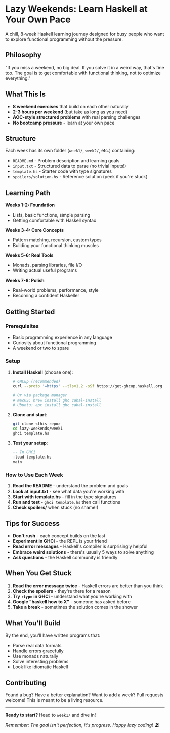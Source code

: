 # Lazy Weekends: Learn Haskell at Your Own Pace

A chill, 8-week Haskell learning journey designed for busy people who want to explore functional programming without the pressure.

## Philosophy

"If you miss a weekend, no big deal. If you solve it in a weird way, that's fine too. The goal is to get comfortable with functional thinking, not to optimize everything."

## What This Is

- **8 weekend exercises** that build on each other naturally
- **2-3 hours per weekend** (but take as long as you need)
- **AOC-style structured problems** with real parsing challenges
- **No bootcamp pressure** - learn at your own pace

## Structure

Each week has its own folder (`week1/`, `week2/`, etc.) containing:

- `README.md` - Problem description and learning goals
- `input.txt` - Structured data to parse (no trivial inputs!)
- `template.hs` - Starter code with type signatures
- `spoilers/solution.hs` - Reference solution (peek if you're stuck)

## Learning Path

**Weeks 1-2: Foundation**
- Lists, basic functions, simple parsing
- Getting comfortable with Haskell syntax

**Weeks 3-4: Core Concepts**  
- Pattern matching, recursion, custom types
- Building your functional thinking muscles

**Weeks 5-6: Real Tools**
- Monads, parsing libraries, file I/O
- Writing actual useful programs

**Weeks 7-8: Polish**
- Real-world problems, performance, style
- Becoming a confident Haskeller

## Getting Started

### Prerequisites
- Basic programming experience in any language
- Curiosity about functional programming
- A weekend or two to spare

### Setup

1. **Install Haskell** (choose one):
   ```bash
   # GHCup (recommended)
   curl --proto '=https' --tlsv1.2 -sSf https://get-ghcup.haskell.org | sh
   
   # Or via package manager
   # macOS: brew install ghc cabal-install
   # Ubuntu: apt install ghc cabal-install
   ```

2. **Clone and start**:
   ```bash
   git clone <this-repo>
   cd lazy-weekends/week1
   ghci template.hs
   ```

3. **Test your setup**:
   ```haskell
   -- In GHCi
   :load template.hs
   main
   ```

### How to Use Each Week

1. **Read the README** - understand the problem and goals
2. **Look at input.txt** - see what data you're working with  
3. **Start with template.hs** - fill in the type signatures
4. **Run and test** - `ghci template.hs` then call functions
5. **Check spoilers/** when stuck (no shame!)

## Tips for Success

- **Don't rush** - each concept builds on the last
- **Experiment in GHCi** - the REPL is your friend
- **Read error messages** - Haskell's compiler is surprisingly helpful
- **Embrace weird solutions** - there's usually 5 ways to solve anything
- **Ask questions** - the Haskell community is friendly

## When You Get Stuck

1. **Read the error message twice** - Haskell errors are better than you think
2. **Check the spoilers** - they're there for a reason
3. **Try `:type` in GHCi** - understand what you're working with
4. **Google "haskell how to X"** - someone has asked before
5. **Take a break** - sometimes the solution comes in the shower

## What You'll Build

By the end, you'll have written programs that:
- Parse real data formats
- Handle errors gracefully  
- Use monads naturally
- Solve interesting problems
- Look like idiomatic Haskell

## Contributing

Found a bug? Have a better explanation? Want to add a week?
Pull requests welcome! This is meant to be a living resource.

---

**Ready to start?** Head to `week1/` and dive in!

*Remember: The goal isn't perfection, it's progress. Happy lazy coding! 🏖️*